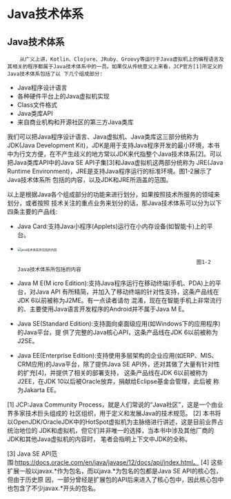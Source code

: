 # Java技术体系

## Java技术体系 

		从广义上讲，Kotlin、Clojure、JRuby、Groovy等运行于Java虚拟机上的编程语言及其相关的程序都属于Java技术体系中的一员。如果仅从传统意义上来看，JCP官方[1]所定义的Java技术体系包括了以 下几个组成部分:

*  Java程序设计语言
* 各种硬件平台上的Java虚拟机实现
* Class文件格式
* Java类库API
* 来自商业机构和开源社区的第三方Java类库

我们可以把Java程序设计语言、Java虚拟机、Java类库这三部分统称为JDK(Java Development Kit)，JDK是用于支持Java程序开发的最小环境，本书中为行文方便，在不产生歧义的地方常以JDK来代指整个Java技术体系[2]。可以把Java类库API中的Java SE API子集[3]和Java虚拟机这两部分统称为 JRE(Java Runtime Environment)，JRE是支持Java程序运行的标准环境。图1-2展示了Java技术体系所 包括的内容，以及JDK和JRE所涵盖的范围。

以上是根据Java各个组成部分的功能来进行划分，如果按照技术所服务的领域来划分，或者按照 技术关注的重点业务来划分的话，那Java技术体系可以分为以下四条主要的产品线:

* Java Card:支持Java小程序(Applets)运行在小内存设备(如智能卡)上的平台。

* <img src="java技术体系所包括的内容.png" alt="java技术体系所包括的内容" style="zoom:50%;" />

  																图1-2 Java技术体系所包括的内容

* Java M E(M icro Edition):支持Java程序运行在移动终端(手机、PDA)上的平台，对Java API 有所精简，并加入了移动终端的针对性支持，这条产品线在JDK 6以前被称为J2ME。有一点读者请勿 混淆，现在在智能手机上非常流行的、主要使用Java语言开发程序的Android并不属于Java M E。

* Java SE(Standard Edition):支持面向桌面级应用(如Windows下的应用程序)的Java平台，提 供了完整的Java核心API，这条产品线在JDK 6以前被称为J2SE。

* Java EE(Enterprise Edition):支持使用多层架构的企业应用(如ERP、MIS、CRM应用)的Java平台，除了提供Java SE API外，还对其做了大量有针对性的扩充[4]，并提供了相关的部署支持， 这条产品线在JDK 6以前被称为J2EE，在JDK 10以后被Oracle放弃，捐献给Eclipse基金会管理，此后被 称为Jakarta EE。

[1] JCP:Java Community Process，就是人们常说的“Java社区”，这是一个由业界多家技术巨头组成的 社区组织，用于定义和发展Java的技术规范。
[2] 本书将以OpenJDK/OracleJDK中的HotSpot虚拟机为主脉络进行讲述，这是目前业界占统治地位的 JDK和虚拟机，但它们并非唯一的选择，当本书中涉及其他厂商的JDK和其他Java虚拟机的内容时， 笔者会指明上下文中JDK的全称。

[3] Java SE API范围:https://docs.oracle.com/en/java/javase/12/docs/api/index.html。
[4] 这些扩展一般以javax.*作为包名，而以java.*为包名的包都是Java SE API的核心包，但由于历史原 因，一部分曾经是扩展包的API后来进入了核心包中，因此核心包中也包含了不少javax.*开头的包名。

